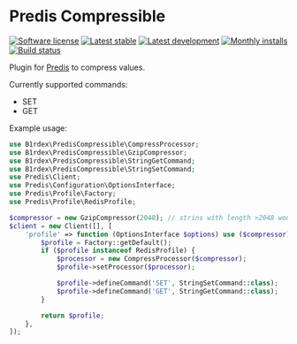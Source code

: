 # Predis Compressible

[![Software license][ico-license]](LICENSE)
[![Latest stable][ico-version-stable]][link-packagist]
[![Latest development][ico-version-dev]][link-packagist]
[![Monthly installs][ico-downloads-monthly]][link-downloads]
[![Build status][ico-travis]][link-travis]

Plugin for [Predis](https://github.com/nrk/predis) to compress values.

Currently supported commands:
- SET
- GET

Example usage:
```php
use B1rdex\PredisCompressible\CompressProcessor;
use B1rdex\PredisCompressible\GzipCompressor;
use B1rdex\PredisCompressible\StringGetCommand;
use B1rdex\PredisCompressible\StringSetCommand;
use Predis\Client;
use Predis\Configuration\OptionsInterface;
use Predis\Profile\Factory;
use Predis\Profile\RedisProfile;

$compressor = new GzipCompressor(2048); // strins with length >2048 would be compressed
$client = new Client([], [
    'profile' => function (OptionsInterface $options) use ($compressor) {
        $profile = Factory::getDefault();
        if ($profile instanceof RedisProfile) {
            $processor = new CompressProcessor($compressor);
            $profile->setProcessor($processor);

            $profile->defineCommand('SET', StringSetCommand::class);
            $profile->defineCommand('GET', StringGetCommand::class);
        }

        return $profile;
    },
]);
```

[ico-license]: https://img.shields.io/github/license/b1rdex/predis-compressible.svg?style=flat-square
[ico-version-stable]: https://img.shields.io/packagist/v/b1rdex/predis-compressible.svg?style=flat-square
[ico-version-dev]: https://img.shields.io/packagist/vpre/b1rdex/predis-compressible.svg?style=flat-square
[ico-downloads-monthly]: https://img.shields.io/packagist/dm/b1rdex/predis-compressible.svg?style=flat-square
[ico-travis]: https://img.shields.io/travis/b1rdex/predis-compressible.svg?style=flat-square

[link-packagist]: https://packagist.org/packages/b1rdex/predis-compressible
[link-travis]: https://travis-ci.org/b1rdex/predis-compressible
[link-downloads]: https://packagist.org/packages/b1rdex/predis-compressible/stats
